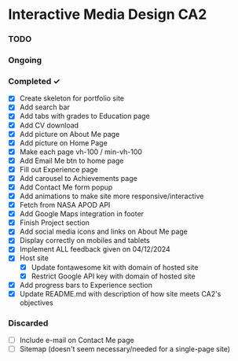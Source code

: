 # Interactive Media Design CA2

### TODO

### Ongoing

### Completed ✓
- [X] Create skeleton for portfolio site  
- [X] Add search bar  
- [X] Add tabs with grades to Education page  
- [X] Add CV download  
- [X] Add picture on About Me page  
- [X] Add picture on Home Page 
- [X] Make each page vh-100 / min-vh-100
- [X] Add Email Me btn to home page
- [X] Fill out Experience page
- [X] Add carousel to Achievements page
- [X] Add Contact Me form popup  
- [X] Add animations to make site more responsive/interactive  
- [X] Fetch from NASA APOD API
- [X] Add Google Maps integration in footer
- [X] Finish Project section 
- [X] Add social media icons and links on About Me page  
- [X] Display correctly on mobiles and tablets
- [X] Implement ALL feedback given on 04/12/2024
- [X] Host site  
  - [X] Update fontawesome kit with domain of hosted site   
  - [X] Restrict Google API key with domain of hosted site  
- [X] Add progress bars to Experience section
- [X] Update README.md with description of how site meets CA2's objectives  

### Discarded
- [ ] Include e-mail on Contact Me page  
- [ ] Sitemap (doesn't seem necessary/needed for a single-page site)  